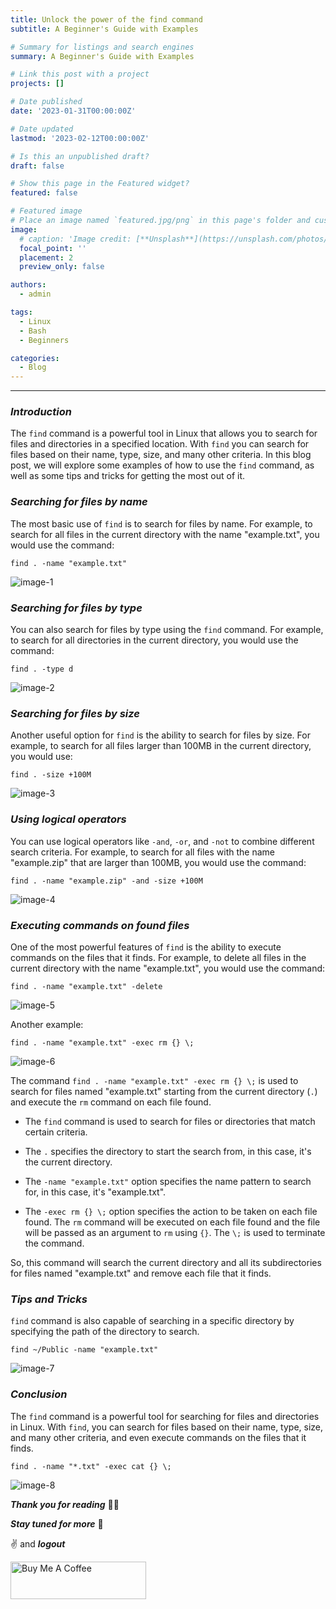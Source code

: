 ```yaml
---
title: Unlock the power of the find command
subtitle: A Beginner's Guide with Examples

# Summary for listings and search engines
summary: A Beginner's Guide with Examples

# Link this post with a project
projects: []

# Date published
date: '2023-01-31T00:00:00Z'

# Date updated
lastmod: '2023-02-12T00:00:00Z'

# Is this an unpublished draft?
draft: false

# Show this page in the Featured widget?
featured: false

# Featured image
# Place an image named `featured.jpg/png` in this page's folder and customize its options here.
image:
  # caption: 'Image credit: [**Unsplash**](https://unsplash.com/photos/CpkOjOcXdUY)'
  focal_point: ''
  placement: 2
  preview_only: false

authors:
  - admin

tags:
  - Linux
  - Bash
  - Beginners

categories:
  - Blog
---
```



---

### **_Introduction_**

The `find` command is a powerful tool in Linux that allows you to search for files and directories in a specified location. With `find` you can search for files based on their name, type, size, and many other criteria. In this blog post, we will explore some examples of how to use the `find` command, as well as some tips and tricks for getting the most out of it.

### **_Searching for files by name_**

The most basic use of `find` is to search for files by name. For example, to search for all files in the current directory with the name "example.txt", you would use the command:

```
find . -name "example.txt"
```

![image-1](https://dev-to-uploads.s3.amazonaws.com/uploads/articles/iw94isw6s05uut1jj4m1.png)

### **_Searching for files by type_**

You can also search for files by type using the `find` command. For example, to search for all directories in the current directory, you would use the command:

```
find . -type d
```

![image-2](https://dev-to-uploads.s3.amazonaws.com/uploads/articles/ovd9f9lws8pd7pdigxg3.png)

### **_Searching for files by size_**
Another useful option for `find` is the ability to search for files by size. For example, to search for all files larger than 100MB in the current directory, you would use:

```
find . -size +100M
```

![image-3](https://dev-to-uploads.s3.amazonaws.com/uploads/articles/jopz6ufsqg0xzippfj0k.png)

### **_Using logical operators_**

You can use logical operators like `-and`, `-or`, and `-not` to combine different search criteria. For example, to search for all files with the name "example.zip" that are larger than 100MB, you would use the command:

```
find . -name "example.zip" -and -size +100M
```

![image-4](https://dev-to-uploads.s3.amazonaws.com/uploads/articles/7fb59yt6lpydxv6jsogi.png)

### **_Executing commands on found files_**

One of the most powerful features of `find` is the ability to execute commands on the files that it finds. For example, to delete all files in the current directory with the name "example.txt", you would use the command:

```
find . -name "example.txt" -delete
```

![image-5](https://dev-to-uploads.s3.amazonaws.com/uploads/articles/7qptny3anj50im7x43sm.png)

Another example:

```
find . -name "example.txt" -exec rm {} \;
```

![image-6](https://dev-to-uploads.s3.amazonaws.com/uploads/articles/nfsoe8b5zqlso7nn2a6k.png)

The command `find . -name "example.txt" -exec rm {} \;` is used to search for files named "example.txt" starting from the current directory (`.`) and execute the `rm` command on each file found.

- The `find` command is used to search for files or directories that match certain criteria.

- The `.` specifies the directory to start the search from, in this case, it's the current directory.

- The `-name "example.txt"` option specifies the name pattern to search for, in this case, it's "example.txt".

- The `-exec rm {} \;` option specifies the action to be taken on each file found. The `rm` command will be executed on each file found and the file will be passed as an argument to `rm` using `{}`. The `\;` is used to terminate the command.

So, this command will search the current directory and all its subdirectories for files named "example.txt" and remove each file that it finds.

### **_Tips and Tricks_**

`find` command is also capable of searching in a specific directory by specifying the path of the directory to search.

```
find ~/Public -name "example.txt"
```

![image-7](https://dev-to-uploads.s3.amazonaws.com/uploads/articles/ld8bo2srs81erp1bvb3d.png)

### **_Conclusion_**

The `find` command is a powerful tool for searching for files and directories in Linux. With `find`, you can search for files based on their name, type, size, and many other criteria, and even execute commands on the files that it finds.

```
find . -name "*.txt" -exec cat {} \;
```

![image-8](https://dev-to-uploads.s3.amazonaws.com/uploads/articles/nhbgth9px2mdq74ijn1d.png)

**_Thank you for reading_** 🧑‍💻

**_Stay tuned for more_** 🚀

✌️ and **_logout_**

<a href="https://www.buymeacoffee.com/k1lgor" target="_blank"><img src="https://cdn.buymeacoffee.com/buttons/v2/default-yellow.png" alt="Buy Me A Coffee" style="height: 60px !important;width: 217px !important;" ></a>
